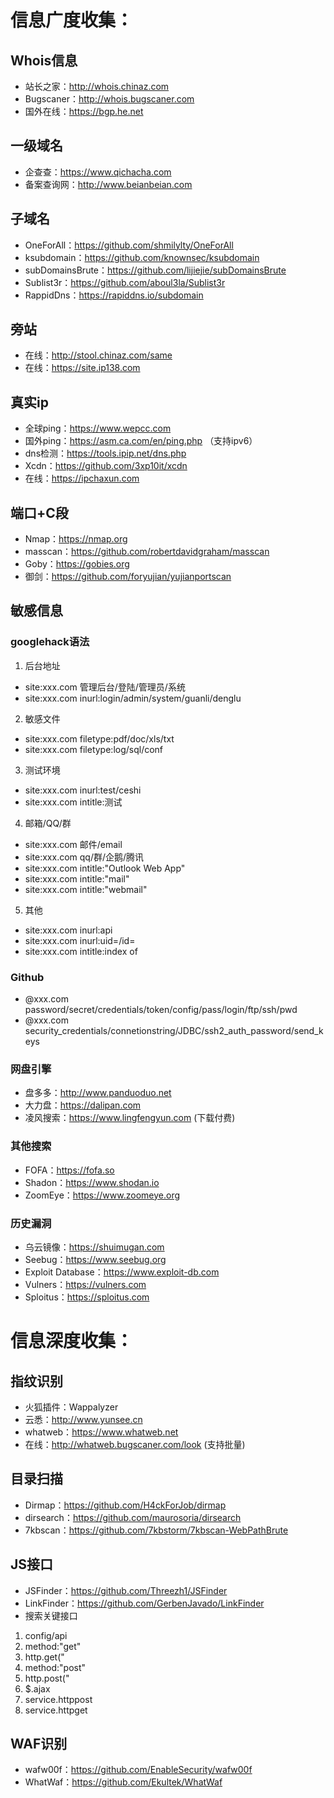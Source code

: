 # 信息广度收集：
## Whois信息
+ 站长之家：http://whois.chinaz.com
+ Bugscaner：http://whois.bugscaner.com
+ 国外在线：https://bgp.he.net
## 一级域名
+ 企查查：https://www.qichacha.com
+ 备案查询网：http://www.beianbeian.com
## 子域名
+ OneForAll：https://github.com/shmilylty/OneForAll
+ ksubdomain：https://github.com/knownsec/ksubdomain
+ subDomainsBrute：https://github.com/lijiejie/subDomainsBrute
+ Sublist3r：https://github.com/aboul3la/Sublist3r
+ RappidDns：https://rapiddns.io/subdomain
## 旁站
+ 在线：http://stool.chinaz.com/same
+ 在线：https://site.ip138.com
## 真实ip
+ 全球ping：https://www.wepcc.com
+ 国外ping：https://asm.ca.com/en/ping.php （支持ipv6）
+ dns检测：https://tools.ipip.net/dns.php
+ Xcdn：https://github.com/3xp10it/xcdn
+ 在线：https://ipchaxun.com
## 端口+C段
+ Nmap：https://nmap.org
+ masscan：https://github.com/robertdavidgraham/masscan
+ Goby：https://gobies.org
+ 御剑：https://github.com/foryujian/yujianportscan
## 敏感信息
### googlehack语法
1. 后台地址
+ site:xxx.com 管理后台/登陆/管理员/系统
+ site:xxx.com inurl:login/admin/system/guanli/denglu
2. 敏感文件
+ site:xxx.com filetype:pdf/doc/xls/txt
+ site:xxx.com filetype:log/sql/conf
3. 测试环境
+ site:xxx.com inurl:test/ceshi
+ site:xxx.com intitle:测试
4. 邮箱/QQ/群
+ site:xxx.com 邮件/email
+ site:xxx.com qq/群/企鹅/腾讯
+ site:xxx.com intitle:"Outlook Web App"
+ site:xxx.com intitle:"mail"
+ site:xxx.com intitle:"webmail"
5. 其他
+ site:xxx.com inurl:api
+ site:xxx.com inurl:uid=/id=
+ site:xxx.com intitle:index of
### Github
+ @xxx.com password/secret/credentials/token/config/pass/login/ftp/ssh/pwd
+ @xxx.com security_credentials/connetionstring/JDBC/ssh2_auth_password/send_keys
### 网盘引擎
+ 盘多多：http://www.panduoduo.net
+ 大力盘：https://dalipan.com
+ 凌风搜索：https://www.lingfengyun.com (下载付费)
### 其他搜索
+ FOFA：https://fofa.so
+ Shadon：https://www.shodan.io
+ ZoomEye：https://www.zoomeye.org
### 历史漏洞
+ 乌云镜像：https://shuimugan.com
+ Seebug：https://www.seebug.org
+ Exploit Database：https://www.exploit-db.com
+ Vulners：https://vulners.com
+ Sploitus：https://sploitus.com
# 信息深度收集：
## 指纹识别
+ 火狐插件：Wappalyzer
+ 云悉：http://www.yunsee.cn
+ whatweb：https://www.whatweb.net
+ 在线：http://whatweb.bugscaner.com/look (支持批量)
## 目录扫描
+ Dirmap：https://github.com/H4ckForJob/dirmap
+ dirsearch：https://github.com/maurosoria/dirsearch
+ 7kbscan：https://github.com/7kbstorm/7kbscan-WebPathBrute
## JS接口
+ JSFinder：https://github.com/Threezh1/JSFinder
+ LinkFinder：https://github.com/GerbenJavado/LinkFinder
+ 搜索关键接口
1. config/api
2. method:"get"
3. http.get("
4. method:"post"
5. http.post("
6. $.ajax
7. service.httppost
8. service.httpget
## WAF识别
+ wafw00f：https://github.com/EnableSecurity/wafw00f
+ WhatWaf：https://github.com/Ekultek/WhatWaf
